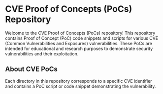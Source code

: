 # CVE Proof of Concepts (PoCs) Repository



Welcome to the CVE Proof of Concepts (PoCs) repository! This repository contains Proof of Concept (PoC) code snippets and scripts for various CVE (Common Vulnerabilities and Exposures) vulnerabilities. These PoCs are intended for educational and research purposes to demonstrate security vulnerabilities and their exploitation.

## About CVE PoCs

Each directory in this repository corresponds to a specific CVE identifier and contains a PoC script or code snippet demonstrating the vulnerability. 
